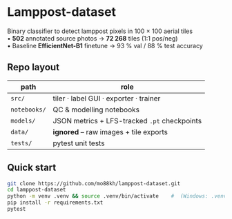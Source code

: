 # Lamppost-dataset

Binary classifier to detect lamppost pixels in 100 × 100 aerial tiles  
• **502** annotated source photos → **72 268** tiles (1∶1 pos/neg)  
• Baseline **EfficientNet-B1** finetune → 93 % val / 88 % test accuracy  

## Repo layout
| path | role |
|------|------|
| `src/` | tiler · label GUI · exporter · trainer |
| `notebooks/` | QC & modelling notebooks |
| `models/` | JSON metrics + LFS-tracked `.pt` checkpoints |
| `data/` | **ignored** – raw images + tile exports |
| `tests/` | pytest unit tests |

## Quick start

```bash
git clone https://github.com/mo88kh/lamppost-dataset.git
cd lamppost-dataset
python -m venv .venv && source .venv/bin/activate    #  (Windows: .venv\Scripts\activate)
pip install -r requirements.txt
pytest


